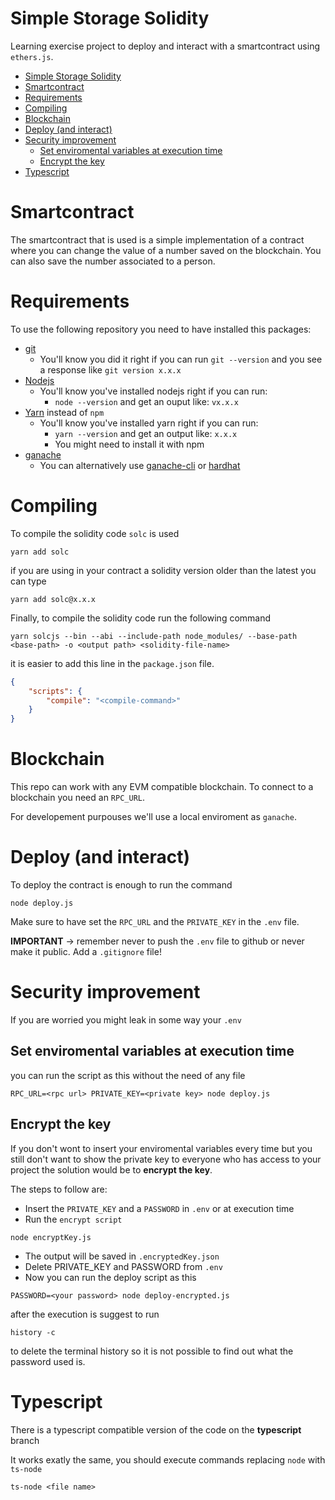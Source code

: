 # Simple Storage Solidity

Learning exercise project to deploy and interact with a smartcontract using `ethers.js`.

-   [Simple Storage Solidity](#simple-storage-solidity)
-   [Smartcontract](#smartcontract)
-   [Requirements](#requirements)
-   [Compiling](#compiling)
-   [Blockchain](#blockchain)
-   [Deploy (and interact)](#deploy-and-interact)
-   [Security improvement](#security-improvement)
    -   [Set enviromental variables at execution time](#set-enviromental-variables-at-execution-time)
    -   [Encrypt the key](#encrypt-the-key)
-   [Typescript](#typescript)

# Smartcontract

The smartcontract that is used is a simple implementation of a contract where you can change the value of a number saved on the blockchain. You can also save the number associated to a person.

# Requirements

To use the following repository you need to have installed this packages:

-   [git](https://git-scm.com/book/en/v2/Getting-Started-Installing-Git)
    -   You'll know you did it right if you can run `git --version` and you see a response like `git version x.x.x`
-   [Nodejs](https://nodejs.org/en/)
    -   You'll know you've installed nodejs right if you can run:
        -   `node --version` and get an ouput like: `vx.x.x`
-   [Yarn](https://classic.yarnpkg.com/lang/en/docs/install/) instead of `npm`
    -   You'll know you've installed yarn right if you can run:
        -   `yarn --version` and get an output like: `x.x.x`
        -   You might need to install it with npm
-   [ganache](https://trufflesuite.com/ganache/)
    -   You can alternatively use [ganache-cli](https://www.npmjs.com/package/ganache-cli) or [hardhat](https://hardhat.org/)

# Compiling

To compile the solidity code `solc` is used

```
yarn add solc
```

if you are using in your contract a solidity version older than the latest you can type

```
yarn add solc@x.x.x
```

Finally, to compile the solidity code run the following command

```
yarn solcjs --bin --abi --include-path node_modules/ --base-path <base-path> -o <output path> <solidity-file-name>
```

it is easier to add this line in the `package.json` file.

```json
{
    "scripts": {
        "compile": "<compile-command>"
    }
}
```

# Blockchain

This repo can work with any EVM compatible blockchain. To connect to a blockchain you need an `RPC_URL`.

For developement purpouses we'll use a local enviroment as `ganache`.

# Deploy (and interact)

To deploy the contract is enough to run the command

```
node deploy.js
```

Make sure to have set the `RPC_URL` and the `PRIVATE_KEY` in the `.env` file.

**IMPORTANT** -> remember never to push the `.env` file to github or never make it public. Add a `.gitignore` file!

# Security improvement

If you are worried you might leak in some way your `.env`

## Set enviromental variables at execution time

you can run the script as this without the need of any file

```
RPC_URL=<rpc url> PRIVATE_KEY=<private key> node deploy.js
```

## Encrypt the key

If you don't wont to insert your enviromental variables every time but you still don't want to show the private key to everyone who has access to your project the solution would be to **encrypt the key**.

The steps to follow are:

-   Insert the `PRIVATE_KEY` and a `PASSWORD` in `.env` or at execution time
-   Run the `encrypt script`

```
node encryptKey.js
```

-   The output will be saved in `.encryptedKey.json`
-   Delete PRIVATE_KEY and PASSWORD from `.env`
-   Now you can run the deploy script as this

```
PASSWORD=<your password> node deploy-encrypted.js
```

after the execution is suggest to run

```
history -c
```

to delete the terminal history so it is not possible to find out what the password used is.

# Typescript

There is a typescript compatible version of the code on the **typescript** branch

It works exatly the same, you should execute commands replacing `node` with `ts-node`

```
ts-node <file name>
```
